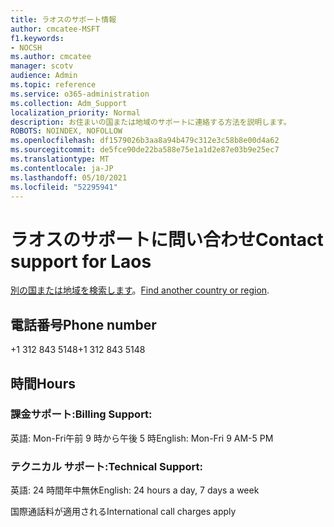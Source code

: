 ```yaml
---
title: ラオスのサポート情報
author: cmcatee-MSFT
f1.keywords:
- NOCSH
ms.author: cmcatee
manager: scotv
audience: Admin
ms.topic: reference
ms.service: o365-administration
ms.collection: Adm_Support
localization_priority: Normal
description: お住まいの国または地域のサポートに連絡する方法を説明します。
ROBOTS: NOINDEX, NOFOLLOW
ms.openlocfilehash: df1579026b3aa8a94b479c312e3c58b8e00d4a62
ms.sourcegitcommit: de5fce90de22ba588e75e1a1d2e87e03b9e25ec7
ms.translationtype: MT
ms.contentlocale: ja-JP
ms.lasthandoff: 05/10/2021
ms.locfileid: "52295941"
---
```

# <a name="contact-support-for-laos"></a><span data-ttu-id="e2afc-103">ラオスのサポートに問い合わせ</span><span class="sxs-lookup"><span data-stu-id="e2afc-103">Contact support for Laos</span></span>

<span data-ttu-id="e2afc-104">[別の国または地域を検索します](../../business-video/get-help-support.md)。</span><span class="sxs-lookup"><span data-stu-id="e2afc-104">[Find another country or region](../../business-video/get-help-support.md).</span></span>

## <a name="phone-number"></a><span data-ttu-id="e2afc-105">電話番号</span><span class="sxs-lookup"><span data-stu-id="e2afc-105">Phone number</span></span>
<span data-ttu-id="e2afc-106">+1 312 843 5148</span><span class="sxs-lookup"><span data-stu-id="e2afc-106">+1 312 843 5148</span></span>

## <a name="hours"></a><span data-ttu-id="e2afc-107">時間</span><span class="sxs-lookup"><span data-stu-id="e2afc-107">Hours</span></span>
### <a name="billing-support"></a><span data-ttu-id="e2afc-108">課金サポート:</span><span class="sxs-lookup"><span data-stu-id="e2afc-108">Billing Support:</span></span>

<span data-ttu-id="e2afc-109">英語: Mon-Fri午前 9 時から午後 5 時</span><span class="sxs-lookup"><span data-stu-id="e2afc-109">English: Mon-Fri 9 AM-5 PM</span></span>

### <a name="technical-support"></a><span data-ttu-id="e2afc-110">テクニカル サポート:</span><span class="sxs-lookup"><span data-stu-id="e2afc-110">Technical Support:</span></span>

<span data-ttu-id="e2afc-111">英語: 24 時間年中無休</span><span class="sxs-lookup"><span data-stu-id="e2afc-111">English: 24 hours a day, 7 days a week</span></span>

<span data-ttu-id="e2afc-112">国際通話料が適用される</span><span class="sxs-lookup"><span data-stu-id="e2afc-112">International call charges apply</span></span>
